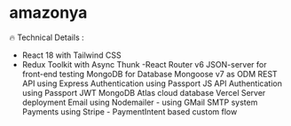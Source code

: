# amazonya
🔥 Technical Details :

- React 18 with Tailwind CSS
- Redux Toolkit with Async Thunk
-React Router v6
JSON-server for front-end testing
MongoDB for Database
Mongoose v7 as ODM
REST API using Express
Authentication using Passport JS
API Authentication using Passport JWT
MongoDB Atlas cloud database
Vercel Server deployment
Email using Nodemailer - using GMail SMTP system
Payments using Stripe - PaymentIntent based custom flow
